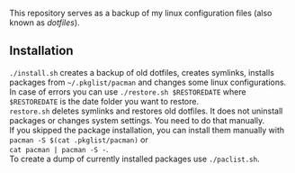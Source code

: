 This repository serves as a backup of my linux configuration files (also known as *dotfiles*).  
## Installation
`./install.sh` creates a backup of old dotfiles, creates symlinks, installs packages from `~/.pkglist/pacman` and changes some linux configurations.  
In case of errors you can use `./restore.sh $RESTOREDATE` where `$RESTOREDATE` is the date folder you want to restore.  
`restore.sh` deletes symlinks and restores old dotfiles. It does not uninstall packages or changes system settings. You need to do that manually.  
If you skipped the package installation, you can install them manually with `pacman -S $(cat .pkglist/pacman)` or  
`cat pacman | pacman -S -`.  
To create a dump of currently installed packages use `./paclist.sh`.

